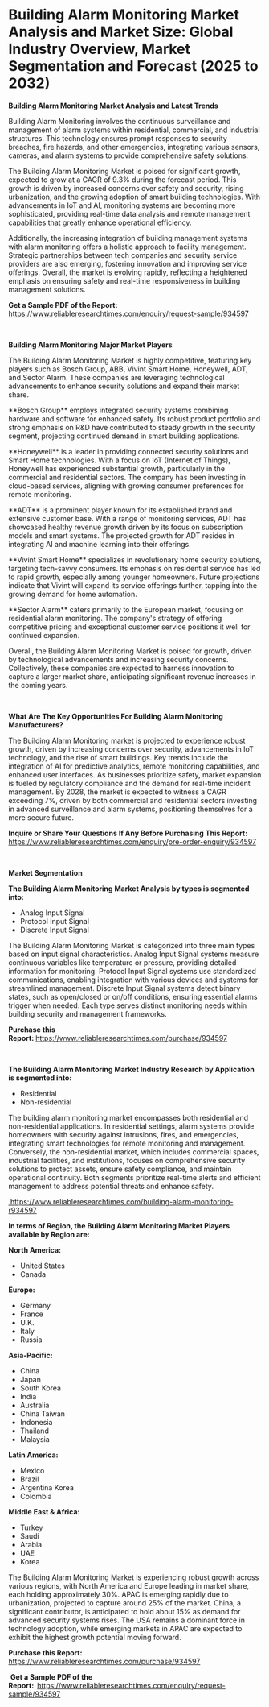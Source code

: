 <p><h1>Building Alarm Monitoring Market Analysis and Market Size: Global Industry Overview, Market Segmentation and Forecast (2025 to 2032)</h1></p><p><strong>Building Alarm Monitoring Market Analysis and Latest Trends</strong></p>
<p><p>Building Alarm Monitoring involves the continuous surveillance and management of alarm systems within residential, commercial, and industrial structures. This technology ensures prompt responses to security breaches, fire hazards, and other emergencies, integrating various sensors, cameras, and alarm systems to provide comprehensive safety solutions.</p><p>The Building Alarm Monitoring Market is poised for significant growth, expected to grow at a CAGR of 9.3% during the forecast period. This growth is driven by increased concerns over safety and security, rising urbanization, and the growing adoption of smart building technologies. With advancements in IoT and AI, monitoring systems are becoming more sophisticated, providing real-time data analysis and remote management capabilities that greatly enhance operational efficiency. </p><p>Additionally, the increasing integration of building management systems with alarm monitoring offers a holistic approach to facility management. Strategic partnerships between tech companies and security service providers are also emerging, fostering innovation and improving service offerings. Overall, the market is evolving rapidly, reflecting a heightened emphasis on ensuring safety and real-time responsiveness in building management solutions.</p></p>
<p><strong>Get a Sample PDF of the Report:&nbsp;</strong> <a href="https://www.reliableresearchtimes.com/enquiry/request-sample/934597?utm_campaign=3538&utm_medium=2&utm_source=Github&utm_content=ia&utm_term=18042025&utm_id=building-alarm-monitoring">https://www.reliableresearchtimes.com/enquiry/request-sample/934597</a></p>
<p>&nbsp;</p>
<p><strong>Building Alarm Monitoring Major Market Players</strong></p>
<p><p>The Building Alarm Monitoring Market is highly competitive, featuring key players such as Bosch Group, ABB, Vivint Smart Home, Honeywell, ADT, and Sector Alarm. These companies are leveraging technological advancements to enhance security solutions and expand their market share.</p><p>**Bosch Group** employs integrated security systems combining hardware and software for enhanced safety. Its robust product portfolio and strong emphasis on R&D have contributed to steady growth in the security segment, projecting continued demand in smart building applications.</p><p>**Honeywell** is a leader in providing connected security solutions and Smart Home technologies. With a focus on IoT (Internet of Things), Honeywell has experienced substantial growth, particularly in the commercial and residential sectors. The company has been investing in cloud-based services, aligning with growing consumer preferences for remote monitoring.</p><p>**ADT** is a prominent player known for its established brand and extensive customer base. With a range of monitoring services, ADT has showcased healthy revenue growth driven by its focus on subscription models and smart systems. The projected growth for ADT resides in integrating AI and machine learning into their offerings.</p><p>**Vivint Smart Home** specializes in revolutionary home security solutions, targeting tech-savvy consumers. Its emphasis on residential service has led to rapid growth, especially among younger homeowners. Future projections indicate that Vivint will expand its service offerings further, tapping into the growing demand for home automation.</p><p>**Sector Alarm** caters primarily to the European market, focusing on residential alarm monitoring. The company's strategy of offering competitive pricing and exceptional customer service positions it well for continued expansion.</p><p>Overall, the Building Alarm Monitoring Market is poised for growth, driven by technological advancements and increasing security concerns. Collectively, these companies are expected to harness innovation to capture a larger market share, anticipating significant revenue increases in the coming years.</p></p>
<p>&nbsp;</p>
<p><strong>What Are The Key Opportunities For Building Alarm Monitoring Manufacturers?</strong></p>
<p><p>The Building Alarm Monitoring market is projected to experience robust growth, driven by increasing concerns over security, advancements in IoT technology, and the rise of smart buildings. Key trends include the integration of AI for predictive analytics, remote monitoring capabilities, and enhanced user interfaces. As businesses prioritize safety, market expansion is fueled by regulatory compliance and the demand for real-time incident management. By 2028, the market is expected to witness a CAGR exceeding 7%, driven by both commercial and residential sectors investing in advanced surveillance and alarm systems, positioning themselves for a more secure future.</p></p>
<p><strong>Inquire or Share Your Questions If Any Before Purchasing This Report:</strong> <a href="https://www.reliableresearchtimes.com/enquiry/pre-order-enquiry/934597?utm_campaign=3538&utm_medium=2&utm_source=Github&utm_content=ia&utm_term=18042025&utm_id=building-alarm-monitoring">https://www.reliableresearchtimes.com/enquiry/pre-order-enquiry/934597</a></p>
<p>&nbsp;</p>
<p><strong>Market Segmentation</strong></p>
<p><strong>The Building Alarm Monitoring Market Analysis by types is segmented into:</strong></p>
<p><ul><li>Analog Input Signal</li><li>Protocol Input Signal</li><li>Discrete Input Signal</li></ul></p>
<p><p>The Building Alarm Monitoring Market is categorized into three main types based on input signal characteristics. Analog Input Signal systems measure continuous variables like temperature or pressure, providing detailed information for monitoring. Protocol Input Signal systems use standardized communications, enabling integration with various devices and systems for streamlined management. Discrete Input Signal systems detect binary states, such as open/closed or on/off conditions, ensuring essential alarms trigger when needed. Each type serves distinct monitoring needs within building security and management frameworks.</p></p>
<p><strong>Purchase this Report:&nbsp;</strong><a href="https://www.reliableresearchtimes.com/purchase/934597?utm_campaign=3538&utm_medium=2&utm_source=Github&utm_content=ia&utm_term=18042025&utm_id=building-alarm-monitoring">https://www.reliableresearchtimes.com/purchase/934597</a></p>
<p>&nbsp;</p>
<p><strong>The Building Alarm Monitoring Market Industry Research by Application is segmented into:</strong></p>
<p><ul><li>Residential</li><li>Non-residential</li></ul></p>
<p><p>The building alarm monitoring market encompasses both residential and non-residential applications. In residential settings, alarm systems provide homeowners with security against intrusions, fires, and emergencies, integrating smart technologies for remote monitoring and management. Conversely, the non-residential market, which includes commercial spaces, industrial facilities, and institutions, focuses on comprehensive security solutions to protect assets, ensure safety compliance, and maintain operational continuity. Both segments prioritize real-time alerts and efficient management to address potential threats and enhance safety.</p></p>
<p><a href="https://www.reliableresearchtimes.com/building-alarm-monitoring-r934597?utm_campaign=3538&utm_medium=2&utm_source=Github&utm_content=ia&utm_term=18042025&utm_id=building-alarm-monitoring">&nbsp;https://www.reliableresearchtimes.com/building-alarm-monitoring-r934597</a></p>
<p><strong>In terms of Region, the Building Alarm Monitoring Market Players available by Region are:</strong></p>
<p>
    <p> <strong> North America: </strong>
        <ul>
            <li>United States</li>
            <li>Canada</li>
        </ul>
        </p> 
    <p> <strong> Europe: </strong>
        <ul>
            <li>Germany</li>
            <li>France</li>
            <li>U.K.</li>
            <li>Italy</li>
            <li>Russia</li>
        </ul>
        </p> 
    <p> <strong> Asia-Pacific: </strong>
        <ul>
            <li>China</li>
            <li>Japan</li>
            <li>South Korea</li>
            <li>India</li>
            <li>Australia</li>
            <li>China Taiwan</li>
            <li>Indonesia</li>
            <li>Thailand</li>
            <li>Malaysia</li>
        </ul>
        </p> 
    <p> <strong> Latin America: </strong>
        <ul>
            <li>Mexico</li>
            <li>Brazil</li>
            <li>Argentina Korea</li>
            <li>Colombia</li>
        </ul>
        </p> 
    <p> <strong> Middle East & Africa: </strong>
        <ul>
            <li>Turkey</li>
            <li>Saudi</li>
            <li>Arabia</li>
            <li>UAE</li>
            <li>Korea</li>
        </ul>
    </p>
    </p>
<p><p>The Building Alarm Monitoring Market is experiencing robust growth across various regions, with North America and Europe leading in market share, each holding approximately 30%. APAC is emerging rapidly due to urbanization, projected to capture around 25% of the market. China, a significant contributor, is anticipated to hold about 15% as demand for advanced security systems rises. The USA remains a dominant force in technology adoption, while emerging markets in APAC are expected to exhibit the highest growth potential moving forward.</p></p>
<p><strong>Purchase this Report: </strong><a href="https://www.reliableresearchtimes.com/purchase/934597?utm_campaign=3538&utm_medium=2&utm_source=Github&utm_content=ia&utm_term=18042025&utm_id=building-alarm-monitoring">https://www.reliableresearchtimes.com/purchase/934597</a></p>
<p>&nbsp;<strong>Get a Sample PDF of the Report:&nbsp;&nbsp;</strong><a href="https://www.reliableresearchtimes.com/enquiry/request-sample/934597?utm_campaign=3538&utm_medium=2&utm_source=Github&utm_content=ia&utm_term=18042025&utm_id=building-alarm-monitoring">https://www.reliableresearchtimes.com/enquiry/request-sample/934597</a></p>
<p><strong></strong></p>
<p><p></p><p></p><p></p></p>